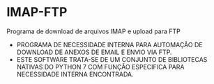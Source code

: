 # IMAP-FTP
Programa de download de arquivos IMAP e upload para FTP

* PROGRAMA DE NECESSIDADE INTERNA PARA AUTOMAÇÃO DE DOWNLOAD DE ANEXOS DE EMAIL E ENVIO VIA FTP.
* ESTE SOFTWARE TRATA-SE DE UM CONJUNTO DE BIBLIOTECAS NATIVAS DO PYTHON 7 COM FUNÇÃO ESPECIFICA PARA NECESSIDADE INTERNA ENCONTRADA.
